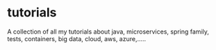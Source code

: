 # tutorials
A collection of all my tutorials about java, microservices, spring family, tests, containers, big data, cloud, aws, azure,.....
